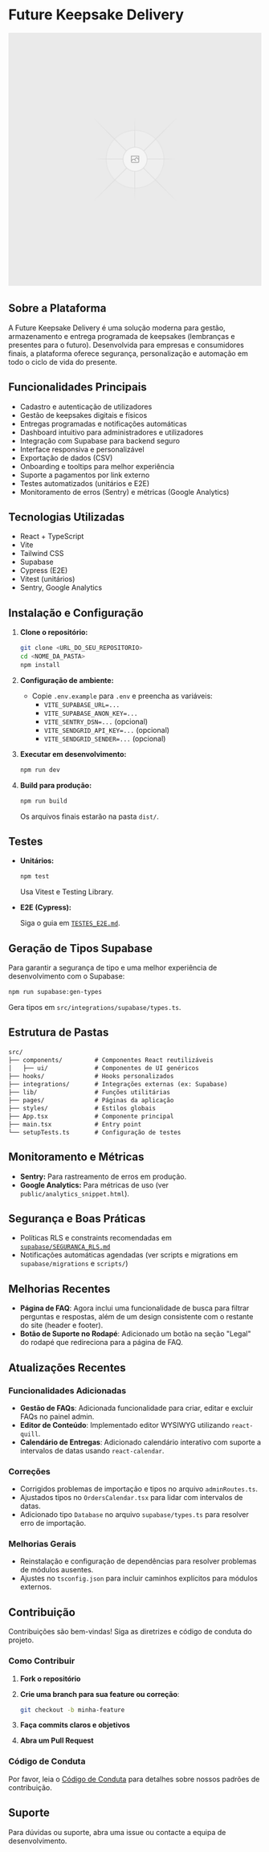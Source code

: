 # Future Keepsake Delivery

![Logo FuturoPresente](public/placeholder.svg)

## Sobre a Plataforma

A Future Keepsake Delivery é uma solução moderna para gestão, armazenamento e entrega programada de keepsakes (lembranças e presentes para o futuro). Desenvolvida para empresas e consumidores finais, a plataforma oferece segurança, personalização e automação em todo o ciclo de vida do presente.

## Funcionalidades Principais

- Cadastro e autenticação de utilizadores
- Gestão de keepsakes digitais e físicos
- Entregas programadas e notificações automáticas
- Dashboard intuitivo para administradores e utilizadores
- Integração com Supabase para backend seguro
- Interface responsiva e personalizável
- Exportação de dados (CSV)
- Onboarding e tooltips para melhor experiência
- Suporte a pagamentos por link externo
- Testes automatizados (unitários e E2E)
- Monitoramento de erros (Sentry) e métricas (Google Analytics)

## Tecnologias Utilizadas

- React + TypeScript
- Vite
- Tailwind CSS
- Supabase
- Cypress (E2E)
- Vitest (unitários)
- Sentry, Google Analytics

## Instalação e Configuração

1. **Clone o repositório:**

   ```sh
   git clone <URL_DO_SEU_REPOSITORIO>
   cd <NOME_DA_PASTA>
   npm install
   ```

2. **Configuração de ambiente:**

   - Copie `.env.example` para `.env` e preencha as variáveis:
     - `VITE_SUPABASE_URL=...`
     - `VITE_SUPABASE_ANON_KEY=...`
     - `VITE_SENTRY_DSN=...` (opcional)
     - `VITE_SENDGRID_API_KEY=...` (opcional)
     - `VITE_SENDGRID_SENDER=...` (opcional)

3. **Executar em desenvolvimento:**

   ```sh
   npm run dev
   ```

4. **Build para produção:**

   ```sh
   npm run build
   ```

   Os arquivos finais estarão na pasta `dist/`.

## Testes

- **Unitários:**

  ```sh
  npm test
  ```

  Usa Vitest e Testing Library.

- **E2E (Cypress):**

  Siga o guia em [`TESTES_E2E.md`](TESTES_E2E.md).

## Geração de Tipos Supabase

Para garantir a segurança de tipo e uma melhor experiência de desenvolvimento com o Supabase:

```sh
npm run supabase:gen-types
```

Gera tipos em `src/integrations/supabase/types.ts`.

## Estrutura de Pastas

```text
src/
├── components/         # Componentes React reutilizáveis
│   ├── ui/             # Componentes de UI genéricos
├── hooks/              # Hooks personalizados
├── integrations/       # Integrações externas (ex: Supabase)
├── lib/                # Funções utilitárias
├── pages/              # Páginas da aplicação
├── styles/             # Estilos globais
├── App.tsx             # Componente principal
├── main.tsx            # Entry point
└── setupTests.ts       # Configuração de testes
```

## Monitoramento e Métricas

- **Sentry:** Para rastreamento de erros em produção.
- **Google Analytics:** Para métricas de uso (ver `public/analytics_snippet.html`).

## Segurança e Boas Práticas

- Políticas RLS e constraints recomendadas em [`supabase/SEGURANCA_RLS.md`](supabase/SEGURANCA_RLS.md)
- Notificações automáticas agendadas (ver scripts e migrations em `supabase/migrations` e `scripts/`)

## Melhorias Recentes

- **Página de FAQ**: Agora inclui uma funcionalidade de busca para filtrar perguntas e respostas, além de um design consistente com o restante do site (header e footer).
- **Botão de Suporte no Rodapé**: Adicionado um botão na seção "Legal" do rodapé que redireciona para a página de FAQ.

## Atualizações Recentes

### Funcionalidades Adicionadas
- **Gestão de FAQs**: Adicionada funcionalidade para criar, editar e excluir FAQs no painel admin.
- **Editor de Conteúdo**: Implementado editor WYSIWYG utilizando `react-quill`.
- **Calendário de Entregas**: Adicionado calendário interativo com suporte a intervalos de datas usando `react-calendar`.

### Correções
- Corrigidos problemas de importação e tipos no arquivo `adminRoutes.ts`.
- Ajustados tipos no `OrdersCalendar.tsx` para lidar com intervalos de datas.
- Adicionado tipo `Database` no arquivo `supabase/types.ts` para resolver erro de importação.

### Melhorias Gerais
- Reinstalação e configuração de dependências para resolver problemas de módulos ausentes.
- Ajustes no `tsconfig.json` para incluir caminhos explícitos para módulos externos.

## Contribuição

Contribuições são bem-vindas! Siga as diretrizes e código de conduta do projeto.

### Como Contribuir

1. **Fork o repositório**
2. **Crie uma branch para sua feature ou correção**:

   ```sh
   git checkout -b minha-feature
   ```

3. **Faça commits claros e objetivos**
4. **Abra um Pull Request**

### Código de Conduta

Por favor, leia o [Código de Conduta](CONTRIBUTING.md) para detalhes sobre nossos padrões de contribuição.

## Suporte

Para dúvidas ou suporte, abra uma issue ou contacte a equipa de desenvolvimento.
